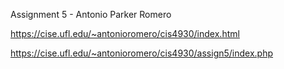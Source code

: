 Assignment 5 - Antonio Parker Romero

https://cise.ufl.edu/~antonioromero/cis4930/index.html

https://cise.ufl.edu/~antonioromero/cis4930/assign5/index.php